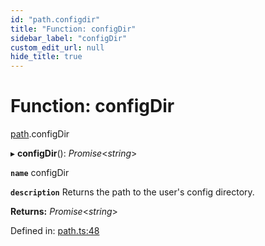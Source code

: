 ```yaml
---
id: "path.configdir"
title: "Function: configDir"
sidebar_label: "configDir"
custom_edit_url: null
hide_title: true
---
```


# Function: configDir

[path](../modules/path.md).configDir

▸ **configDir**(): *Promise*<*string*\>

**`name`** configDir

**`description`** Returns the path to the user's config directory.

**Returns:** *Promise*<*string*\>

Defined in: [path.ts:48](https://github.com/tauri-apps/tauri/blob/237b49b/cli/tauri.js/api-src/path.ts#L48)
